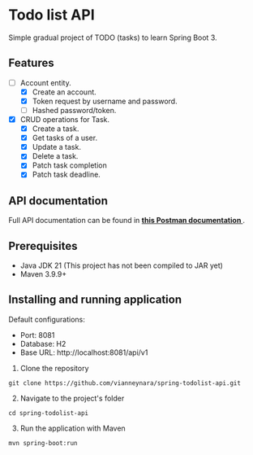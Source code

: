 # Todo list API

Simple gradual project of TODO (tasks) to learn Spring Boot 3.

## Features

- [ ] Account entity.
    - [x] Create an account.
    - [x] Token request by username and password.
    - [ ] Hashed password/token.
- [x] CRUD operations for Task.
    - [x] Create a task.
    - [x] Get tasks of a user.
    - [x] Update a task.
    - [x] Delete a task.
    - [x] Patch task completion
    - [x] Patch task deadline.

## API documentation

Full API documentation can be found in **[this Postman documentation
](https://documenter.getpostman.com/view/20896360/2sAXxS9Bos)**.

## Prerequisites

- Java JDK 21 (This project has not been compiled to JAR yet)
- Maven 3.9.9+

## Installing and running application

Default configurations:
- Port: 8081
- Database: H2
- Base URL: http://localhost:8081/api/v1

1. Clone the repository
```shell
git clone https://github.com/vianneynara/spring-todolist-api.git
```

2. Navigate to the project's folder
```shell
cd spring-todolist-api
```

3. Run the application with Maven
```shell
mvn spring-boot:run
```

